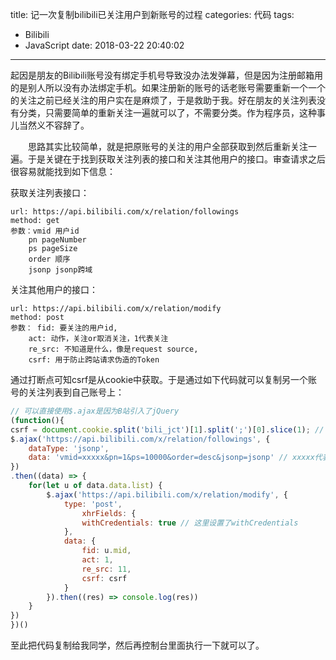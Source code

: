 title: 记一次复制bilibili已关注用户到新账号的过程
categories: 代码
tags:
  - Bilibili
  - JavaScript
date: 2018-03-22 20:40:02
---
起因是朋友的Bilibili账号没有绑定手机号导致没办法发弹幕，但是因为注册邮箱用的是别人所以没有办法绑定手机。如果注册新的账号的话老账号需要重新一个一个的关注之前已经关注的用户实在是麻烦了，于是救助于我。好在朋友的关注列表没有分类，只需要简单的重新关注一遍就可以了，不需要分类。作为程序员，这种事儿当然义不容辞了。
<!-- more -->
　　思路其实比较简单，就是把原账号的关注的用户全部获取到然后重新关注一遍。于是关键在于找到获取关注列表的接口和关注其他用户的接口。审查请求之后很容易就能找到如下信息：

获取关注列表接口：
```
url: https://api.bilibili.com/x/relation/followings
method: get
参数：vmid 用户id
    pn pageNumber
    ps pageSize
    order 顺序
    jsonp jsonp跨域
```

关注其他用户的接口：
```
url: https://api.bilibili.com/x/relation/modify
method: post
参数： fid: 要关注的用户id,
    act: 动作，关注or取消关注，1代表关注
    re_src: 不知道是什么，像是request source,					
    csrf: 用于防止跨站请求伪造的Token
```

通过打断点可知csrf是从cookie中获取。于是通过如下代码就可以复制另一个账号的关注列表到自己账号上：
```javascript
// 可以直接使用$.ajax是因为B站引入了jQuery
(function(){
csrf = document.cookie.split('bili_jct')[1].split(';')[0].slice(1); // 获取token
$.ajax('https://api.bilibili.com/x/relation/followings', {
    dataType: 'jsonp',
    data: 'vmid=xxxxx&pn=1&ps=10000&order=desc&jsonp=jsonp' // xxxxx代表要复制账号的id,通过进入这个人的主页，查看url上的数字获知。例如 https://space.bilibili.com/2572936/#/ 中2572936就是用户的id
})
.then((data) => {
    for(let u of data.data.list) {
        $.ajax('https://api.bilibili.com/x/relation/modify', {
            type: 'post',
                xhrFields: {
                withCredentials: true // 这里设置了withCredentials
            },
            data: {
                fid: u.mid,
                act: 1,
                re_src: 11,					
                csrf: csrf
            }
        }).then((res) => console.log(res))   
    }
})
})()
```
至此把代码复制给我同学，然后再控制台里面执行一下就可以了。